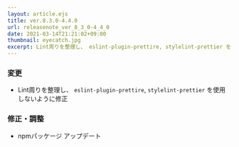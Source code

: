 ```yaml
---
layout: article.ejs
title: ver.8.3.0-4.4.0
url: releasenote_ver_8_3_0-4_4_0
date: 2021-03-14T21:21:02+09:00
thumbnail: eyecatch.jpg
excerpt: Lint周りを整理し、 eslint-plugin-prettire, stylelint-prettier を使用しないように修正
---
```


### 変更

- Lint周りを整理し、 `eslint-plugin-prettire`, `stylelint-prettier` を使用しないように修正

### 修正・調整

- npmパッケージ アップデート